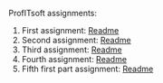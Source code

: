 ProfITsoft assignments:
1. First assignment: [Readme](hw_block_01/README.md)
2. Second assignment: [Readme](hw_block_02/README.md)
3. Third assignment: [Readme](hw_block_03/README.md)
4. Fourth assignment: [Readme](hw_block_04/README.md)
5. Fifth first part assignment: [Readme](hw_block_05_01/README.md)
